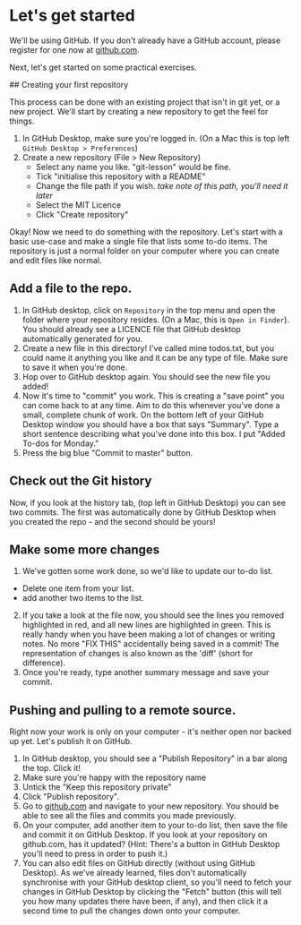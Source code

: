 # Let's get started

We'll be using GitHub. If you don't already have a GitHub account, please
register for one now at [github.com](http://www.github.com).

Next, let's get started on some practical exercises.

## Creating your first repository

This process can be done with an existing project that isn't in git yet, or a
new project. We'll start by creating a new repository to get the feel for things.

1. In GitHub Desktop, make sure you're logged in. (On a Mac this is top left `GitHub Desktop > Preferences`)
2. Create a new repository (File > New Repository)
    - Select any name you like. "git-lesson" would be fine.
    - Tick "initialise this repository with a README"
    - Change the file path if you wish. _take note of this path, you'll need it later_
    - Select the MIT Licence
    - Click "Create repository"


Okay! Now we need to do something with the repository. Let's start with a basic use-case and make a single file that lists some to-do items. The repository is just a normal folder on your computer where you can create and edit files like normal.

## Add a file to the repo.

1. In GitHub desktop, click on `Repository` in the top menu and open the folder where your repository resides. (On a Mac, this is `Open in Finder`). You should already see a LICENCE file that GitHub desktop automatically generated for you.
2. Create a new file in this directory! I've called mine todos.txt, but you could name it anything you like and it can be any type of file. Make sure to save it when you're done.
3. Hop over to GitHub desktop again. You should see the new file you added!
4. Now it's time to "commit" you work. This is creating a "save point" you can come back to at any time. Aim to do this whenever you've done a small, complete chunk of work. On the bottom left of your GitHub Desktop window you should have a box that says "Summary". Type a short sentence describing what you've done into this box. I put "Added To-dos for Monday."
5. Press the big blue "Commit to master" button.

## Check out the Git history
Now, if you look at the history tab, (top left in GitHub Desktop) you can see two commits. The first was automatically done by GitHub Desktop when you created the repo - and the second should be yours!

## Make some more changes

1. We've gotten some work done, so we'd like to update our to-do list.
  - Delete one item from your list.
  - add another two items to the list.
2. If you take a look at the file now, you should see the lines you removed highlighted in red, and all new lines are highlighted in green. This is really handy when you have been making a lot of changes or writing notes. No more "FIX THIS" accidentally being saved in a commit! The representation of changes is also known as the 'diff' (short for difference).
3. Once you're ready, type another summary message and save your commit.

## Pushing and pulling to a remote source.

Right now your work is only on your computer - it's neither open nor backed up yet. Let's publish it on GitHub.

1. In GitHub desktop, you should see a "Publish Repository" in a bar along the top. Click it!
2. Make sure you're happy with the repository name
3. Untick the "Keep this repository private"
4. Click "Publish repository".
5. Go to [github.com](http://www.github.com) and navigate to your new repository. You should be able to see all the files and commits you made previously.
6. On your computer, add another item to your to-do list, then save the file and commit it on GitHub Desktop. If you look at your repository on github.com, has it updated? (Hint: There's a button in GitHub Desktop you'll need to press in order to push it.)
7. You can also edit files on GitHub directly (without using GitHub Desktop). As we've already learned, files don't automatically synchronise with your GitHub desktop client, so you'll need to fetch your changes in GitHub Desktop by clicking the "Fetch" button (this will tell you how many updates there have been, if any), and then click it a second time to pull the changes down onto your computer.
